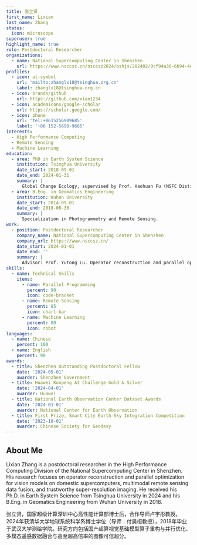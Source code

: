 ```yaml
---
title: 张立贤
first_name: Lixian
last_name: Zhang
status:
  icon: microscope
superuser: true
highlight_name: true
role: Postdoctoral Researcher
organizations:
  - name: National Supercomputing Center in Shenzhen
    url: https://www.nsccsz.cn/nsccsz2024/bshjs/202402/9cf94a30-6b94-4e03-9244-ac16c9c017b5.shtml
profiles:
  - icon: at-symbol
    url: 'mailto:zhanglx18@tsinghua.org.cn'
    label: zhanglx18@tsinghua.org.cn
  - icon: brands/github
    url: https://github.com/xian1234
  - icon: academicons/google-scholar
    url: https://scholar.google.com/
  - icon: phone
    url: 'tel:+8615256909685'
    label: '+86 152-5690-9685'
interests:
  - High Performance Computing
  - Remote Sensing
  - Machine Learning
education:
  - area: PhD in Earth System Science
    institution: Tsinghua University
    date_start: 2018-09-01
    date_end: 2024-01-31
    summary: |
      Global Change Ecology, supervised by Prof. Haohuan Fu (NSFC Distinguished Young Scholar).
  - area: B.Eng. in Geomatics Engineering
    institution: Wuhan University
    date_start: 2014-09-01
    date_end: 2018-06-30
    summary: |
      Specialization in Photogrammetry and Remote Sensing.
work:
  - position: Postdoctoral Researcher
    company_name: National Supercomputing Center in Shenzhen
    company_url: https://www.nsccsz.cn/
    date_start: 2024-01-01
    date_end: ''
    summary: |
      Advisor: Prof. Yutong Lu. Operator reconstruction and parallel optimization for vision models on domestic supercomputers.
skills:
  - name: Technical Skills
    items:
      - name: Parallel Programming
        percent: 90
        icon: code-bracket
      - name: Remote Sensing
        percent: 85
        icon: chart-bar
      - name: Machine Learning
        percent: 80
        icon: robot
languages:
  - name: Chinese
    percent: 100
  - name: English
    percent: 90
awards:
  - title: Shenzhen Outstanding Postdoctoral Fellow
    date: '2024-05-01'
    awarder: Shenzhen Government
  - title: Huawei Kunpeng AI Challenge Gold & Silver
    date: '2024-04-01'
    awarder: Huawei
  - title: National Earth Observation Center Dataset Awards
    date: '2024-01-01'
    awarder: National Center for Earth Observation
  - title: First Prize, Smart City Earth-Sky Integration Competition
    date: '2023-10-01'
    awarder: Chinese Society for Geodesy
---
```


## About Me

Lixian Zhang is a postdoctoral researcher in the High Performance Computing Division of the National Supercomputing Center in Shenzhen. His research focuses on operator reconstruction and parallel optimization for vision models on domestic supercomputers, multimodal remote sensing data fusion, and trustworthy super-resolution imaging. He received his Ph.D. in Earth System Science from Tsinghua University in 2024 and his B.Eng. in Geomatics Engineering from Wuhan University in 2018.

张立贤，国家超级计算深圳中心高性能计算部博士后，合作导师卢宇彤教授。2024年获清华大学地球系统科学系博士学位（导师：付昊桓教授），2018年毕业于武汉大学测绘学院。研究方向包括国产超算视觉基础模型算子重构与并行优化、多模态遥感数据融合与高至超高倍率的图像可信超分。
